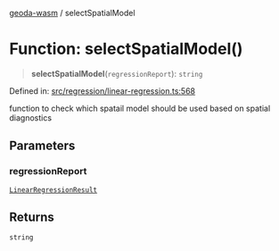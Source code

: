 [geoda-wasm](../globals.md) / selectSpatialModel

# Function: selectSpatialModel()

> **selectSpatialModel**(`regressionReport`): `string`

Defined in: [src/regression/linear-regression.ts:568](https://github.com/GeoDaCenter/geoda-lib/blob/92ce80b2e81e5a6276ad0890a9a8fe638734b201/src/js/src/regression/linear-regression.ts#L568)

function to check which spatail model should be used based on spatial diagnostics

## Parameters

### regressionReport

[`LinearRegressionResult`](../type-aliases/LinearRegressionResult.md)

## Returns

`string`
